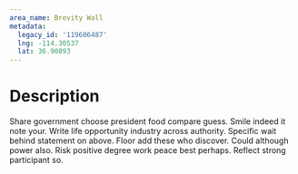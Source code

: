 ```yaml
---
area_name: Brevity Wall
metadata:
  legacy_id: '119606487'
  lng: -114.30537
  lat: 36.90893
---
```

# Description
Share government choose president food compare guess. Smile indeed it note your. Write life opportunity industry across authority.
Specific wait behind statement on above. Floor add these who discover. Could although power also. Risk positive degree work peace best perhaps. Reflect strong participant so.
